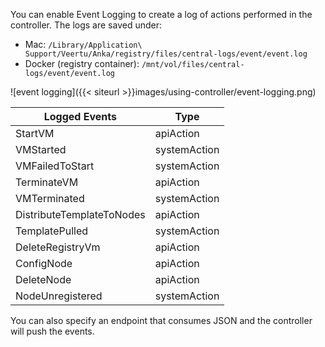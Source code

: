 You can enable Event Logging to create a log of actions performed in the controller. The logs are saved under:

- Mac: `/Library/Application\ Support/Veertu/Anka/registry/files/central-logs/event/event.log`
- Docker (registry container): `/mnt/vol/files/central-logs/event/event.log`

![event logging]({{< siteurl >}}images/using-controller/event-logging.png)

| Logged Events | Type |
| ----- | ----- |
| StartVM | apiAction |
| VMStarted | systemAction |
| VMFailedToStart | systemAction |
| TerminateVM | apiAction |
| VMTerminated | systemAction |
| DistributeTemplateToNodes | apiAction |
| TemplatePulled | systemAction |
| DeleteRegistryVm | apiAction |
| ConfigNode | apiAction |
| DeleteNode | apiAction |
| NodeUnregistered | systemAction |

You can also specify an endpoint that consumes JSON and the controller will push the events.